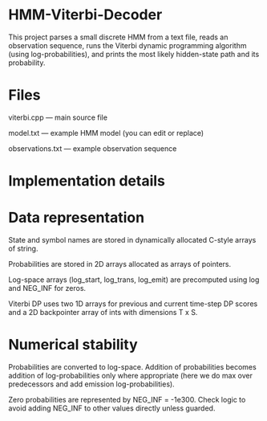 # HMM-Viterbi-Decoder
This project parses a small discrete HMM from a text file, reads an observation sequence, runs the Viterbi dynamic programming algorithm (using log-probabilities), and prints the most likely hidden-state path and its probability.

# Files

viterbi.cpp — main source file

model.txt — example HMM model (you can edit or replace)

observations.txt — example observation sequence

# Implementation details

# Data representation

State and symbol names are stored in dynamically allocated C-style arrays of string.

Probabilities are stored in 2D arrays allocated as arrays of pointers.

Log-space arrays (log_start, log_trans, log_emit) are precomputed using log and NEG_INF for zeros.

Viterbi DP uses two 1D arrays for previous and current time-step DP scores and a 2D backpointer array of ints with dimensions T x S.

# Numerical stability

Probabilities are converted to log-space. Addition of probabilities becomes addition of log-probabilities only where appropriate (here we do max over predecessors and add emission log-probabilities).

Zero probabilities are represented by NEG_INF = -1e300. Check logic to avoid adding NEG_INF to other values directly unless guarded.
